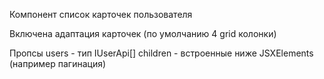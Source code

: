 Компонент список карточек пользователя

Включена адаптация карточек (по умолчанию 4 grid колонки)

Пропсы
users - тип IUserApi[]
children - встроенные ниже JSXElements (например пагинация)
